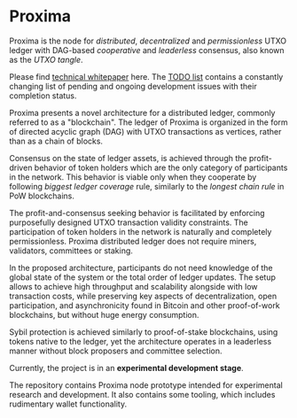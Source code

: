 # Proxima
Proxima is the node for  _distributed_, _decentralized_ and _permissionless_ UTXO ledger 
with DAG-based _cooperative_ and _leaderless_ consensus, also known as the _UTXO tangle_.

Please find [technical whitepaper](docs\Proxima_WP.pdf) here. 
The [TODO list](TODO.md) contains a constantly changing list of pending and ongoing development issues with their completion status.  

Proxima presents a novel architecture for a distributed ledger, commonly referred to as a "blockchain". 
The ledger of Proxima is organized in the form of directed acyclic graph (DAG) with UTXO transactions as vertices, 
rather than as a chain of blocks. 

Consensus on the state of ledger assets, is achieved through the profit-driven behavior of token holders which are the only
category of participants in the network. This behavior is viable only when they cooperate by following _biggest ledger coverage_ rule, 
similarly to the _longest chain rule_ in PoW blockchains. 

The profit-and-consensus seeking behavior is facilitated by enforcing purposefully designed UTXO transaction validity constraints. 
The participation of token holders in the network is naturally and completely permissionless. 
Proxima distributed ledger does not require miners, validators, committees or staking.

In the proposed architecture, participants do not need knowledge of the global state of the system or the total order of ledger updates. 
The setup allows to achieve high throughput and scalability alongside with low transaction costs, 
while preserving key aspects of decentralization, open participation, and asynchronicity found in Bitcoin and other proof-of-work blockchains, 
but without huge energy consumption. 

Sybil protection is achieved similarly to proof-of-stake blockchains, using tokens native to the ledger, 
yet the architecture operates in a leaderless manner without block proposers and committee selection.

Currently, the project is in an **experimental development stage**. 

The repository contains Proxima node prototype intended for experimental research and development. 
It also contains some tooling, which includes rudimentary wallet functionality.



